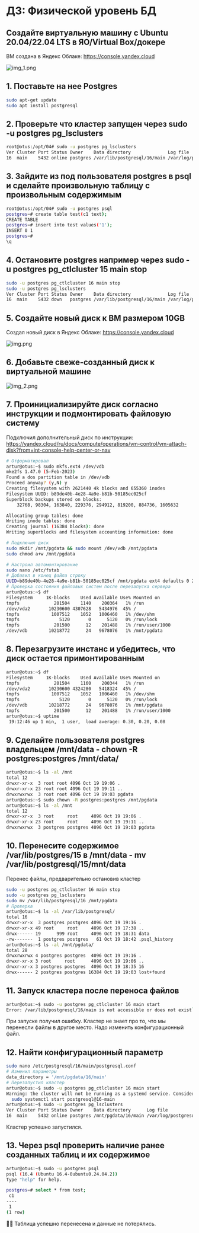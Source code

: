 # ДЗ: Физической уровень БД

## Создайте виртуальную машину c Ubuntu 20.04/22.04 LTS в ЯО/Virtual Box/докере

ВМ создана в Яндекс Облаке: https://console.yandex.cloud

![img_1.png](img_1.png)

## 1. Поставьте на нее Postgres

```bash
sudo apt-get update
sudo apt install postgresql
```

## 2. Проверьте что кластер запущен через sudo -u postgres pg_lsclusters

```bash
root@otus:/opt/04# sudo -u postgres pg_lsclusters
Ver Cluster Port Status Owner    Data directory              Log file
16  main    5432 online postgres /var/lib/postgresql/16/main /var/log/postgresql/postgresql-16-main.log
```

## 3. Зайдите из под пользователя postgres в psql и сделайте произвольную таблицу с произвольным содержимым

```bash
root@otus:/opt/04# sudo -u postgres psql
postgres=# create table test(c1 text);
CREATE TABLE
postgres=# insert into test values('1');
INSERT 0 1
postgres=#
\q
```

## 4. Остановите postgres например через sudo -u postgres pg_ctlcluster 15 main stop

```bash
sudo -u postgres pg_ctlcluster 16 main stop
sudo -u postgres pg_lsclusters
Ver Cluster Port Status Owner    Data directory              Log file
16  main    5432 down   postgres /var/lib/postgresql/16/main /var/log/postgresql/postgresql-16-main.log
```

## 5. Создайте новый диск к ВМ размером 10GB

Создал новый диск в Яндекс Облаке: https://console.yandex.cloud

![img.png](img.png)


## 6. Добавьте свеже-созданный диск к виртуальной машине

![img_2.png](img_2.png)

## 7. Проинициализируйте диск согласно инструкции и подмонтировать файловую систему

Подключил дополнительный диск по инструкции: https://yandex.cloud/ru/docs/compute/operations/vm-control/vm-attach-disk?from=int-console-help-center-or-nav

```bash
# Отформатировал
artur@otus:~$ sudo mkfs.ext4 /dev/vdb
mke2fs 1.47.0 (5-Feb-2023)
Found a dos partition table in /dev/vdb
Proceed anyway? (y,N) y
Creating filesystem with 2621440 4k blocks and 655360 inodes
Filesystem UUID: b89de40b-4e28-4a9e-b81b-50185ec025cf
Superblock backups stored on blocks:
	32768, 98304, 163840, 229376, 294912, 819200, 884736, 1605632

Allocating group tables: done
Writing inode tables: done
Creating journal (16384 blocks): done
Writing superblocks and filesystem accounting information: done

# Подключил диск
sudo mkdir /mnt/pgdata && sudo mount /dev/vdb /mnt/pgdata
sudo chmod a+w /mnt/pgdata

# Настроил автомонтирование
sudo nano /etc/fstab
# Добавил в конец файла строку
UUID=b89de40b-4e28-4a9e-b81b-50185ec025cf /mnt/pgdata ext4 defaults 0 2
# Проверка состояния файловых систем после перезапуска сервера
artur@otus:~$ df
Filesystem     1K-blocks    Used Available Use% Mounted on
tmpfs             201504    1140    200364   1% /run
/dev/vda2       10230600 4307628   5434976  45% /
tmpfs            1007512    1052   1006460   1% /dev/shm
tmpfs               5120       0      5120   0% /run/lock
tmpfs             201500      12    201488   1% /run/user/1000
/dev/vdb        10218772      24   9678076   1% /mnt/pgdata
```


## 8. Перезагрузите инстанс и убедитесь, что диск остается примонтированным

```bash
artur@otus:~$ df
Filesystem     1K-blocks    Used Available Use% Mounted on
tmpfs             201504    1160    200344   1% /run
/dev/vda2       10230600 4324280   5418324  45% /
tmpfs            1007512    1052   1006460   1% /dev/shm
tmpfs               5120       0      5120   0% /run/lock
/dev/vdb        10218772      24   9678076   1% /mnt/pgdata
tmpfs             201500      12    201488   1% /run/user/1000
artur@otus:~$ uptime
 19:12:46 up 1 min,  1 user,  load average: 0.30, 0.20, 0.08
```

## 9. Сделайте пользователя postgres владельцем /mnt/data - chown -R postgres:postgres /mnt/data/

```bash
artur@otus:~$ ls -al /mnt
total 12
drwxr-xr-x  3 root root 4096 Oct 19 19:06 .
drwxr-xr-x 23 root root 4096 Oct 19 19:11 ..
drwxrwxrwx  3 root root 4096 Oct 19 19:03 pgdata
artur@otus:~$ sudo chown -R postgres:postgres /mnt/pgdata
artur@otus:~$ ls -al /mnt
total 12
drwxr-xr-x  3 root     root     4096 Oct 19 19:06 .
drwxr-xr-x 23 root     root     4096 Oct 19 19:11 ..
drwxrwxrwx  3 postgres postgres 4096 Oct 19 19:03 pgdata
```

## 10. Перенесите содержимое /var/lib/postgres/15 в /mnt/data - mv /var/lib/postgresql/15/mnt/data

Перенес файлы, предварительно остановив кластер

```bash
sudo -u postgres pg_ctlcluster 16 main stop
sudo -u postgres pg_lsclusters
sudo mv /var/lib/postgresql/16 /mnt/pgdata
# Проверка
artur@otus:~$ ls -al /var/lib/postgresql/
total 16
drwxr-xr-x  3 postgres postgres 4096 Oct 19 19:16 .
drwxr-xr-x 49 root     root     4096 Oct 19 17:38 ..
drwx------ 19      999 root     4096 Oct 19 18:31 data
-rw-------  1 postgres postgres   61 Oct 19 18:42 .psql_history
artur@otus:~$ ls -al /mnt/pgdata/
total 28
drwxrwxrwx 4 postgres postgres  4096 Oct 19 19:16 .
drwxr-xr-x 3 root     root      4096 Oct 19 19:06 ..
drwxr-xr-x 3 postgres postgres  4096 Oct 19 18:35 16
drwx------ 2 postgres postgres 16384 Oct 19 19:03 lost+found
```

## 11. Запуск кластера после переноса файлов 

```bash
artur@otus:~$ sudo -u postgres pg_ctlcluster 16 main start
Error: /var/lib/postgresql/16/main is not accessible or does not exist```
```
При запуске получил ошибку. Кластер не знает про то, что мы перенесли файлы в другое место. Надо изменить конфигурационный файл.

## 12. Найти конфигурационный параметр

```bash
sudo nano /etc/postgresql/16/main/postgresql.conf
# Изменил параметры
data_directory = '/mnt/pgdata/16/main'
# Перезапустил кластер
artur@otus:~$ sudo -u postgres pg_ctlcluster 16 main start
Warning: the cluster will not be running as a systemd service. Consider using systemctl:
  sudo systemctl start postgresql@16-main
artur@otus:~$ sudo -u postgres pg_lsclusters
Ver Cluster Port Status Owner    Data directory      Log file
16  main    5432 online postgres /mnt/pgdata/16/main /var/log/postgresql/postgresql-16-main.log
```
Кластер успешно запустился.

## 13. Через psql проверить наличие ранее созданных таблиц и их содержимое

```bash
artur@otus:~$ sudo -u postgres psql
psql (16.4 (Ubuntu 16.4-0ubuntu0.24.04.2))
Type "help" for help.

postgres=# select * from test;
 c1
----
 1
(1 row)
```

🫶🏼 Таблица успешно перенесена и данные не потерялись.

